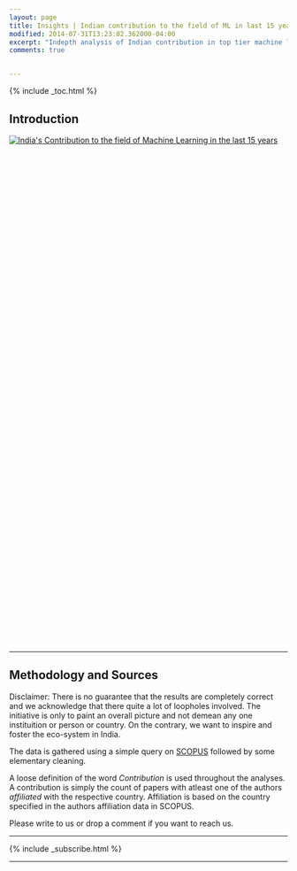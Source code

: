 ```yaml
---
layout: page
title: Insights | Indian contribution to the field of ML in last 15 years
modified: 2014-07-31T13:23:02.362000-04:00
excerpt: "Indepth analysis of Indian contribution in top tier machine learning related conferences in the last 15 years"
comments: true


---
```


{% include _toc.html %}

## Introduction

<script type='text/javascript' src='https://public.tableau.com/javascripts/api/viz_v1.js'></script><div class='tableauPlaceholder' style='width: 654px; height: 919px;'><noscript><a href='http:&#47;&#47;research.aspiringminds.com'><img alt='India&#39;s Contribution to the field of Machine Learning in the last 15 years ' src='https:&#47;&#47;public.tableau.com&#47;static&#47;images&#47;In&#47;IndiascontributionMachineLearning&#47;india&#47;1_rss.png' style='border: none' /></a></noscript><object class='tableauViz' width='654' height='919' style='display:none;'><param name='host_url' value='https%3A%2F%2Fpublic.tableau.com%2F' /> <param name='site_root' value='' /><param name='name' value='IndiascontributionMachineLearning&#47;india' /><param name='tabs' value='no' /><param name='toolbar' value='no' /><param name='static_image' value='https:&#47;&#47;public.tableau.com&#47;static&#47;images&#47;In&#47;IndiascontributionMachineLearning&#47;india&#47;1.png' /> <param name='animate_transition' value='yes' /><param name='display_static_image' value='yes' /><param name='display_spinner' value='yes' /><param name='display_overlay' value='yes' /><param name='display_count' value='yes' /><param name='showVizHome' value='no' /><param name='showTabs' value='y' /><param name='bootstrapWhenNotified' value='true' /></object></div>


---

## Methodology and Sources
Disclaimer: There is no guarantee that the results are completely correct and we acknowledge that there quite a lot of loopholes involved. The initiative is only to paint an overall picture and not demean any one instituition or person or country. On the contrary, we want to inspire and foster the eco-system in India. 

The data is gathered using a simple query on <a href="http://www.elsevier.com/online-tools/scopus">SCOPUS</a> followed by some elementary cleaning.

A loose definition of the word *Contribution* is used throughout the analyses. A contribution is simply the count of papers with atleast one of the authors *affiliated* with the respective country. Affiliation is based on the country specified in the authors affiliation data in SCOPUS.

Please write to us or drop a comment if you want to reach us.   

---

{% include _subscribe.html %}

---